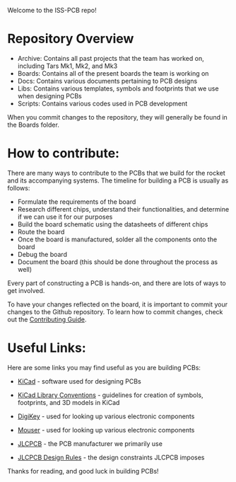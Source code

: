 
Welcome to the ISS-PCB repo! 

# Repository Overview

* Archive: Contains all past projects that the team has worked on, including Tars Mk1, Mk2, and Mk3
* Boards: Contains all of the present boards the team is working on
* Docs: Contains various documents pertaining to PCB designs
* Libs: Contains various templates, symbols and footprints that we use when designing PCBs
* Scripts: Contains various codes used in PCB development

When you commit changes to the repository, they will generally be found in the Boards folder. 

# How to contribute:
There are many ways to contribute to the PCBs that we build for the rocket and its accompanying systems. The timeline for building a PCB is usually as follows: 

* Formulate the requirements of the board
* Research different chips, understand their functionalities, and determine if we can use it for our purposes
* Build the board schematic using the datasheets of different chips 
* Route the board 
* Once the board is manufactured, solder all the components onto the board
* Debug the board 
* Document the board (this should be done throughout the process as well) 

Every part of constructing a PCB is hands-on, and there are lots of ways to get involved. 

To have your changes reflected on the board, it is important to commit your changes to the Github repository. To learn how to commit changes, check out the [Contributing Guide](\CONTRIBUTING.md).


# Useful Links:
Here are some links you may find useful as you are building PCBs: 

* [KiCad](https://www.kicad.org/) - software used for designing PCBs 

* [KiCad Library Conventions](https://klc.kicad.org/) - guidelines for creation of symbols, footprints, and 3D models in KiCad

* [DigiKey](https://www.digikey.com/) - used for looking up various electronic components

* [Mouser](https://www.mouser.com/) - used for looking up various electronic components

* [JLCPCB](https://jlcpcb.com) - the PCB manufacturer we primarily use

* [JLCPCB Design Rules](https://jlcpcb.com/capabilities/Capabilities) - the design constraints JLCPCB imposes

Thanks for reading, and good luck in building PCBs! 






